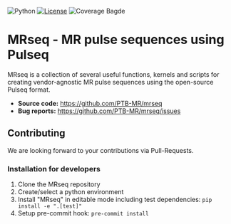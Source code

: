 ![Python](https://img.shields.io/badge/python-3.10%20%7C%203.11%20%7C%203.12-blue)
[![License](https://img.shields.io/badge/License-Apache%202.0-blue.svg)](https://opensource.org/licenses/Apache-2.0)
![Coverage Bagde](https://img.shields.io/endpoint?url=https://gist.githubusercontent.com/schuenke/330a0c00b5fa35d89bbc73ea6e8d99be/raw/coverage.json)

# MRseq - MR pulse sequences using Pulseq

MRseq is a collection of several useful functions, kernels and scripts for creating vendor-agnostic MR pulse sequences using the open-source Pulseq format.

- **Source code:** <https://github.com/PTB-MR/mrseq>
- **Bug reports:** <https://github.com/PTB-MR/mrseq/issues>

## Contributing

We are looking forward to your contributions via Pull-Requests.

### Installation for developers

1. Clone the MRseq repository
2. Create/select a python environment
3. Install "MRseq" in editable mode including test dependencies: ``` pip install -e ".[test]" ```
4. Setup pre-commit hook: ``` pre-commit install ```
